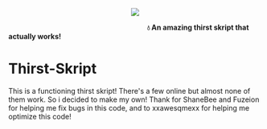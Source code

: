 <p align="center">
  <img src="https://cdn.discordapp.com/attachments/1171712366736576542/1172048469645602876/OIP-removebg-preview.png?ex=655ee632&is=654c7132&hm=596b38b59c7d667ed1d5a413b05231fe4ea021afb8ea705346872bcdd128a751&" />
</p>

‎ ‎ ‎ ‎ ‎ ‎ ‎ ‎ ‎ ‎ ‎ ‎ ‎ ‎ ‎ ‎ ‎ ‎ ‎ ‎ ‎ ‎ ‎ ‎ ‎ ‎ ‎ ‎ ‎ ‎ ‎ ‎ ‎ ‎ ‎ ‎ ‎ ‎ ‎ ‎ ‎ ‎ ‎ ‎ ‎ ‎ ‎ ‎ ‎ ‎ ‎ ‎ ‎ ‎ ‎ ‎ ‎ ‎ ‎ ‎ ‎ ‎ ‎ ‎ ‎ ‎ ‎ ‎ ‎ ‎ ‎ ‎ ‎ ‎ ‎ ‎ **💧 An amazing thirst skript that actually works!**

# Thirst-Skript
This is a functioning thirst skript! There's a few online but almost none of them work. So i decided to make my own! Thank for ShaneBee and Fuzeion for helping me fix bugs in this code, and to xxawesqmexx for helping me optimize this code!

